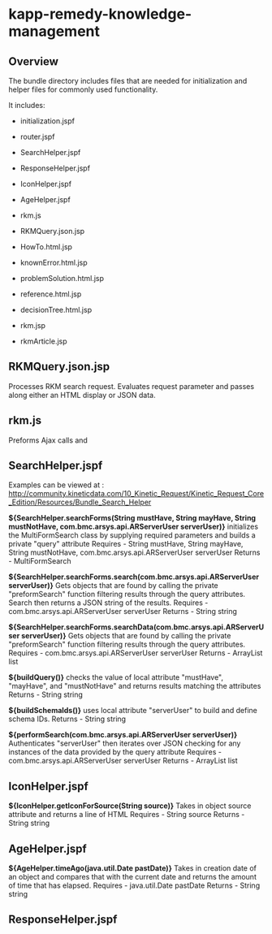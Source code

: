 # kapp-remedy-knowledge-management

## Overview
The bundle directory includes files that are needed for initialization and helper files for commonly used functionality.

It includes:

* initialization.jspf
* router.jspf
* SearchHelper.jspf
* ResponseHelper.jspf
* IconHelper.jspf
* AgeHelper.jspf

* rkm.js

* RKMQuery.json.jsp

* HowTo.html.jsp
* knownError.html.jsp
* problemSolution.html.jsp
* reference.html.jsp
* decisionTree.html.jsp

* rkm.jsp
* rkmArticle.jsp


## RKMQuery.json.jsp

Processes RKM search request. Evaluates request parameter and passes along either an HTML display or JSON data.


## rkm.js

Preforms Ajax calls and


## SearchHelper.jspf
Examples can be viewed at : http://community.kineticdata.com/10_Kinetic_Request/Kinetic_Request_Core_Edition/Resources/Bundle_Search_Helper

**${SearchHelper.searchForms(String mustHave, String mayHave, String mustNotHave, com.bmc.arsys.api.ARServerUser serverUser)}**
initializes the MultiFormSearch class by supplying required parameters and builds a private "query" attribute
Requires - String mustHave, String mayHave, String mustNotHave, com.bmc.arsys.api.ARServerUser serverUser
Returns - MultiFormSearch

**${SearchHelper.searchForms.search(com.bmc.arsys.api.ARServerUser serverUser)}**
Gets objects that are found by calling the private "preformSearch" function filtering results through the query attributes. Search then returns a JSON string of the results.
Requires - com.bmc.arsys.api.ARServerUser serverUser
Returns - String string

**${SearchHelper.searchForms.searchData(com.bmc.arsys.api.ARServerUser serverUser)}**
Gets objects that are found by calling the private "preformSearch" function filtering results through the query attributes.
Requires - com.bmc.arsys.api.ARServerUser serverUser
Returns - ArrayList<LinkedHashMap> list

**${buildQuery()}**
checks the value of local attribute "mustHave", "mayHave", and "mustNotHave" and returns results matching the attributes
Returns - String string

**${buildSchemaIds()}**
uses local attribute "serverUser" to build and define schema IDs.
Returns - String string

**${performSearch(com.bmc.arsys.api.ARServerUser serverUser)}**
Authenticates "serverUser" then iterates over JSON checking for any instances of the data provided by the query attribute
Requires - com.bmc.arsys.api.ARServerUser serverUser
Returns - ArrayList<LinkedHashMap> list


## IconHelper.jspf

**${IconHelper.getIconForSource(String source)}**
Takes in object source attribute and returns a line of HTML
Requires - String source
Returns - String string


## AgeHelper.jspf

**${AgeHelper.timeAgo(java.util.Date pastDate)}**
Takes in creation date of an object and compares that with the current date and returns the amount of time that has elapsed.
Requires - java.util.Date pastDate
Returns - String string


## ResponseHelper.jspf

